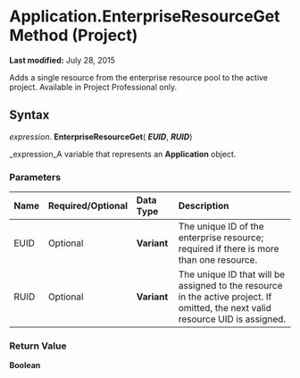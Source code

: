
# Application.EnterpriseResourceGet Method (Project)

 **Last modified:** July 28, 2015

Adds a single resource from the enterprise resource pool to the active project. Available in Project Professional only.

## Syntax

 _expression_. **EnterpriseResourceGet**( **_EUID_**,  **_RUID_**)

 _expression_A variable that represents an  **Application** object.


### Parameters



|**Name**|**Required/Optional**|**Data Type**|**Description**|
|:-----|:-----|:-----|:-----|
|EUID|Optional| **Variant**|The unique ID of the enterprise resource; required if there is more than one resource.|
|RUID|Optional| **Variant**|The unique ID that will be assigned to the resource in the active project. If omitted, the next valid resource UID is assigned.|

### Return Value

 **Boolean**

